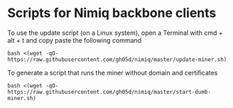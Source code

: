 # Scripts for Nimiq backbone clients
To use the update script (on a Linux system), open a Terminal with cmd + alt + t and copy paste the following command

```
bash <(wget -qO- https://raw.githubusercontent.com/gh05d/nimiq/master/update-miner.sh)
```

To generate a script that runs the miner without domain and certificates
```
bash <(wget -qO- https://raw.githubusercontent.com/gh05d/nimiq/master/start-dumb-miner.sh)
```
